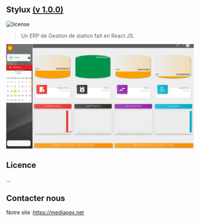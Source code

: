 ## Stylux [(v 1.0.0)](http://stylux.herokuapp.com/)

![license](https://img.shields.io/badge/license-MIT-blue.svg)

> Un ERP de Gestion de station fait en React JS.

![preview](public/static/preview-dash.png)

## Licence
...

## Contacter nous

Notre site :https://mediapex.net

